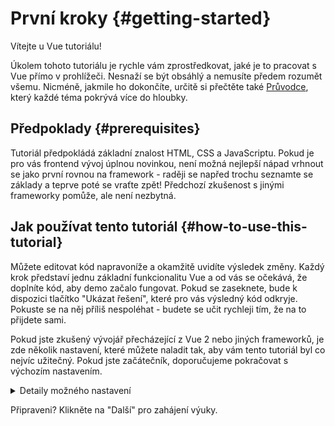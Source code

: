 # První kroky {#getting-started}

Vítejte u Vue tutoriálu!

Úkolem tohoto tutoriálu je rychle vám zprostředkovat, jaké je to pracovat s Vue přímo v prohlížeči. Nesnaží se být obsáhlý a nemusíte předem rozumět všemu. Nicméně, jakmile ho dokončíte, určitě si přečtěte také <a target="_blank" href="/guide/introduction.html">Průvodce</a>, který každé téma pokrývá více do hloubky.

## Předpoklady {#prerequisites}

Tutoriál předpokládá základní znalost HTML, CSS a JavaScriptu. Pokud je pro vás frontend vývoj úplnou novinkou, není možná nejlepší nápad vrhnout se jako první rovnou na framework - raději se napřed trochu seznamte se základy a teprve poté se vraťte zpět! Předchozí zkušenost s jinými frameworky pomůže, ale není nezbytná.

## Jak používat tento tutoriál {#how-to-use-this-tutorial}

Můžete editovat kód <span class="wide">napravo</span><span class="narrow">níže</span> a okamžitě uvidíte výsledek změny. Každý krok představí jednu základní funkcionalitu Vue a od vás se očekává, že doplníte kód, aby demo začalo fungovat. Pokud se zaseknete, bude k dispozici tlačítko "Ukázat řešení", které pro vás výsledný kód odkryje. Pokuste se na něj příliš nespoléhat - budete se učit rychleji tím, že na to přijdete sami.

Pokud jste zkušený vývojář přecházející z Vue 2 nebo jiných frameworků, je zde několik nastavení, které můžete naladit tak, aby vám tento tutoriál byl co nejvíc užitečný. Pokud jste začátečník, doporučujeme pokračovat s výchozím nastavením.

<details>
<summary>Detaily možného nastavení</summary>

- Vue nabízí dva API styly: Options API a Composition API. Tento tutoriál jen navržen pro práci s oběna - můžete si vybrat preferovaný styl pomocí  **API Preference** přepínače nahoře. <a target="_blank" href="/guide/introduction.html#api-styles">Zjistit víc o API stylech</a>.

- Můžete také přepínat mezi SFC-módem a HTML-módem. První z nich zobrazí příklady kódu ve formátu <a target="_blank" href="/guide/introduction.html#single-file-components">Single-File komponenty</a> (SFC), který používá většina vývojářů, pokud pracují s Vue s build fází. HTML-mód ukazuje použití bez build fáze.

</details>

Připraveni? Klikněte na "Další" pro zahájení výuky.
